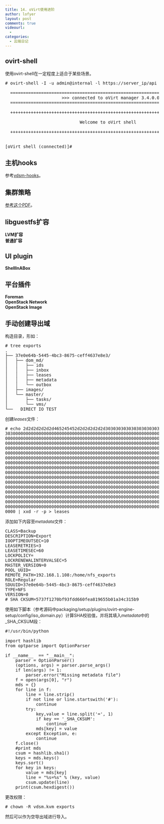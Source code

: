 ```yaml
---
title: 14. oVirt使用进阶
author: lofyer
layout: post
comments: true
videourl:
  - 
categories:
  - 云端日记
---
```

## ovirt-shell

使用ovirt-shell在一定程度上适合于某些场景。

<pre># ovirt-shell -I -u admin@internal -l https://server_ip/api

  ============================================================================
                      >>> connected to oVirt manager 3.4.0.0 &lt;&lt;&lt;
  ============================================================================

  ++++++++++++++++++++++++++++++++++++++++++++++++++++++++++++++++++++++++++++

                             Welcome to oVirt shell

  ++++++++++++++++++++++++++++++++++++++++++++++++++++++++++++++++++++++++++++


[oVirt shell (connected)]#
</pre>

## 主机hooks

参考<a href="https://github.com/oVirt/vdsm/tree/master/vdsm_hooks" target="_blank">vdsm-hooks</a>。

## 集群策略

<a href="http://www.ovirt.org/images/2/2a/Scheduler-Deep-Dive-oVirt.pdf" target="_blank">参考这个PDF</a>。

## libguestfs扩容

**LVM扩容**  
**普通扩容**

## UI plugin

**ShellInABox**

## 平台插件

**Foreman**  
**OpenStack Network**  
**OpenStack Image**

## 手动创建导出域

构造目录，形如：

<pre># tree exports
.
├── 37e0e64b-5445-4bc3-8675-ceff4637e8e3/
│   ├── dom_md/
│   │   ├── ids
│   │   ├── inbox
│   │   ├── leases
│   │   ├── metadata
│   │   └── outbox
│   ├── images/
│   └── master/
│       ├── tasks/
│       └── vms/
└── __DIRECT_IO_TEST__</pre>

创建*leases*文件：

<pre title="create leases"># echo 2d2d2d2d2d2d465245452d2d2d2d2d2d3030303030303030303030303030
303000000000000000000000000000000000000000000000000000000000
000000000000000000000000000000000000000000000000000000000000
000000000000000000000000000000000000000000000000000000000000
000000000000000000000000000000000000000000000000000000000000
000000000000000000000000000000000000000000000000000000000000
000000000000000000000000000000000000000000000000000000000000
000000000000000000000000000000000000000000000000000000000000
000000000000000000000000000000000000000000000000000000000000
000000000000000000000000000000000000000000000000000000000000
000000000000000000000000000000000000000000000000000000000000
000000000000000000000000000000000000000000000000000000000000
000000000000000000000000000000000000000000000000000000000000
000000000000000000000000000000000000000000000000000000000000
000000000000000000000000000000000000000000000000000000000000
000000000000000000000000000000000000000000000000000000000000
000000000000000000000000000000000000000000000000000000000000
0000 | xxd -r -p > leases
</pre>

添加如下内容至*metadata*文件：

<pre title="metadata">CLASS=Backup
DESCRIPTION=Export
IOOPTIMEOUTSEC=10
LEASERETRIES=3
LEASETIMESEC=60
LOCKPOLICY=
LOCKRENEWALINTERVALSEC=5
MASTER_VERSION=0
POOL_UUID=
REMOTE_PATH=192.168.1.108:/home/nfs_exports
ROLE=Regular
SDUUID=37e0e64b-5445-4bc3-8675-ceff4637e8e3
TYPE=NFS
VERSION=0
#_SHA_CKSUM=5737f1270bf93fdd660fea819655b01a34c315b9
</pre>

使用如下脚本（参考源码中packaging/setup/plugins/ovirt-engine-setup/config/iso_domain.py）计算SHA校验值，并将其填入*metadata*中的\_SHA\_CKSUM段：

<pre title="domain_chksum.py">#!/usr/bin/python

import hashlib
from optparse import OptionParser

if __name__  == "__main__":
    parser = OptionParser()
    (options, args) = parser.parse_args()
    if len(args) != 1:
        parser.error("Missing metadata file")
    f = open(args[0], "r")
    mds = {}
    for line in f:
        line = line.strip()
        if not line or line.startswith('#'):
            continue
        try:
            key,value = line.split('=', 1)
            if key == '_SHA_CKSUM':
                continue
            mds[key] = value
        except Exception, e:
            continue
    f.close()
    #print mds
    csum = hashlib.sha1()
    keys = mds.keys()
    keys.sort()
    for key in keys:
        value = mds[key]
        line = "%s=%s" % (key, value)
        csum.update(line)
    print(csum.hexdigest())
</pre>

更改权限：

<pre># chown -R vdsm.kvm exports</pre>

然后可以作为空导出域进行导入。